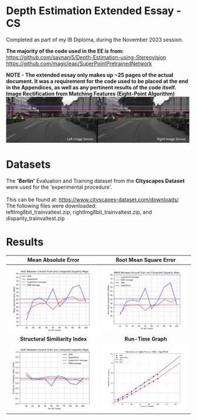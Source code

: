 # Depth Estimation Extended Essay - CS
Completed as part of my IB Diploma, during the November 2023 session.

**The majority of the code used in the EE is from:** \
https://github.com/savnani5/Depth-Estimation-using-Stereovision \
https://github.com/magicleap/SuperPointPretrainedNetwork

**NOTE - The extended essay only makes up ~25 pages of the actual document. It was a requirement for the code used to be placed at the end in the Appendices, as well as any pertinent results of the code itself.** \
**Image Rectification from Matching Features (Eight-Point Algorithm)** \
<img width="500" alt="Left and Right Images Across a Common Image Plane" src="https://github.com/Johno0nt/IBCS_EE_depthEstTask/blob/main/Git Images/LeftAndRightRectif.png?raw=true">

# Datasets
The **'Berlin'** Evaluation and Training dataset from the **Cityscapes Dataset** were used for the 'experimental procedure'. \
\
This can be found at: https://www.cityscapes-dataset.com/downloads/ \
The following files were downloaded: \
leftImg8bit_trainvaltest.zip, rightImg8bit_trainvaltest.zip, and disparity_trainvaltest.zip

# Results
Mean Absolute Error            |  Root Mean Square Error
:-------------------------:|:-------------------------:
<img width="500" alt="MAE Graph" src="https://github.com/Johno0nt/IBCS_EE_depthEstTask/blob/main/Git Images/MAE.png?raw=true"> |  <img width="500" alt="RMSE Graph" src="https://github.com/Johno0nt/IBCS_EE_depthEstTask/blob/main/Git Images/RMSE.png?raw=true">
**Structural Similiarity Index**            |  **Run-Time Graph**
<img width="500" alt="SSIM Graph" src="https://github.com/Johno0nt/IBCS_EE_depthEstTask/blob/main/Git Images/SSIM.png?raw=true">  |  <img width="500" alt="Runtime Graph" src="https://github.com/Johno0nt/IBCS_EE_depthEstTask/blob/main/Git Images/Complexity.png?raw=true">
